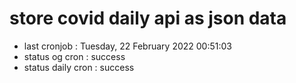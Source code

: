 # store covid daily api as json data

- last cronjob : Tuesday, 22 February 2022 00:51:03
- status og cron : success
- status daily cron : success
      
      